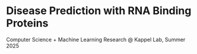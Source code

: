 # Disease Prediction with RNA Binding Proteins

Computer Science + Machine Learning Research @ Kappel Lab, Summer 2025
